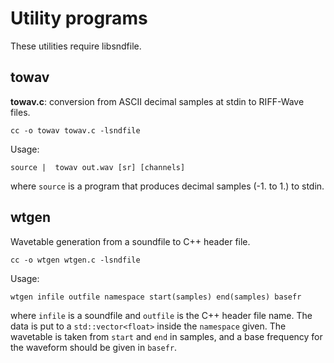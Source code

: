 Utility programs
=================
These utilities require libsndfile.

towav
----

**towav.c**: conversion from ASCII decimal samples at stdin to RIFF-Wave files. 


```
cc -o towav towav.c -lsndfile
```

Usage: 

```
source |  towav out.wav [sr] [channels]
```

where `source` is a program that produces decimal samples (-1. to 1.)
to stdin.

wtgen
-------

Wavetable generation from a soundfile to C++ header file.

```
cc -o wtgen wtgen.c -lsndfile
```

Usage:

```
wtgen infile outfile namespace start(samples) end(samples) basefr
```

where `infile` is a soundfile and `outfile` is the C++ header file
name. The data is put to a `std::vector<float>` inside the `namespace`
given. The wavetable is taken from `start` and `end` in samples,
and a base frequency for the waveform should be given in `basefr`.
